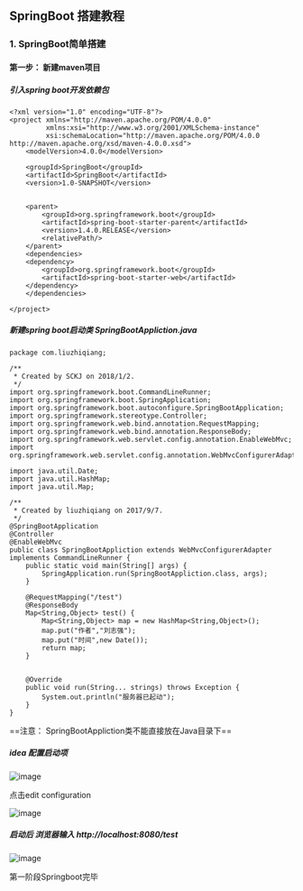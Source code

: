 ## SpringBoot 搭建教程
### 1. SpringBoot简单搭建
#### 第一步： 新建maven项目
##### 引入spring boot开发依赖包
```
<?xml version="1.0" encoding="UTF-8"?>
<project xmlns="http://maven.apache.org/POM/4.0.0"
         xmlns:xsi="http://www.w3.org/2001/XMLSchema-instance"
         xsi:schemaLocation="http://maven.apache.org/POM/4.0.0 http://maven.apache.org/xsd/maven-4.0.0.xsd">
    <modelVersion>4.0.0</modelVersion>

    <groupId>SpringBoot</groupId>
    <artifactId>SpringBoot</artifactId>
    <version>1.0-SNAPSHOT</version>
    
    
    <parent>
        <groupId>org.springframework.boot</groupId>
        <artifactId>spring-boot-starter-parent</artifactId>
        <version>1.4.0.RELEASE</version>
        <relativePath/>
    </parent>
    <dependencies>
    <dependency>
        <groupId>org.springframework.boot</groupId>
        <artifactId>spring-boot-starter-web</artifactId>
    </dependency>
    </dependencies>

</project>
```
##### 新建spring boot启动类 SpringBootAppliction.java
```
package com.liuzhiqiang;

/**
 * Created by SCKJ on 2018/1/2.
 */
import org.springframework.boot.CommandLineRunner;
import org.springframework.boot.SpringApplication;
import org.springframework.boot.autoconfigure.SpringBootApplication;
import org.springframework.stereotype.Controller;
import org.springframework.web.bind.annotation.RequestMapping;
import org.springframework.web.bind.annotation.ResponseBody;
import org.springframework.web.servlet.config.annotation.EnableWebMvc;
import org.springframework.web.servlet.config.annotation.WebMvcConfigurerAdapter;

import java.util.Date;
import java.util.HashMap;
import java.util.Map;

/**
 * Created by liuzhiqiang on 2017/9/7.
 */
@SpringBootApplication
@Controller
@EnableWebMvc
public class SpringBootAppliction extends WebMvcConfigurerAdapter implements CommandLineRunner {
    public static void main(String[] args) {
        SpringApplication.run(SpringBootAppliction.class, args);
    }

    @RequestMapping("/test")
    @ResponseBody
    Map<String,Object> test() {
        Map<String,Object> map = new HashMap<String,Object>();
        map.put("作者","刘志强");
        map.put("时间",new Date());
        return map;
    }


    @Override
    public void run(String... strings) throws Exception {
        System.out.println("服务器已起动");
    }
}

```
==注意：     SpringBootAppliction类不能直接放在Java目录下==
##### idea 配置启动项
![image](https://note.youdao.com/yws/api/personal/file/79593EDCAD7B40528A16B5DAEFEF3BE4?method=download&shareKey=31d3dd0182434b859d5498bf87a0f3d6)

点击edit configuration

![image](https://note.youdao.com/yws/api/personal/file/72E933D20D2741DF8ED6DAE94FED0D64?method=download&shareKey=951d926b8f591b7431f33f7e380dc139)

##### 启动后 浏览器输入 http://localhost:8080/test

![image](https://note.youdao.com/yws/api/personal/file/3AE8F67079E7448798623310EA0540AE?method=download&shareKey=951d926b8f591b7431f33f7e380dc139)


第一阶段Springboot完毕

